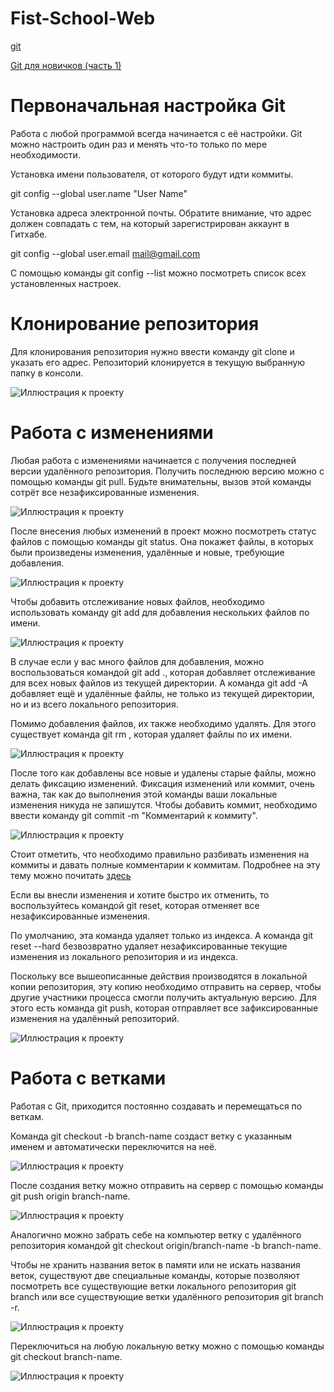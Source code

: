 # Fist-School-Web

[git](https://git-scm.com/)

[Git для новичков (часть 1)](https://habr.com/ru/post/541258/)

# Первоначальная настройка Git
Работа с любой программой всегда начинается с её настройки. Git можно настроить один раз и менять что-то только по мере необходимости.

Установка имени пользователя, от которого будут идти коммиты.

git config --global user.name "User Name"

Установка адреса электронной почты. Обратите внимание, что адрес должен совпадать с тем, на который зарегистрирован аккаунт в Гитхабе.

git config --global user.email mail@gmail.com

С помощью команды git config --list можно посмотреть список всех установленных настроек.

# Клонирование репозитория
Для клонирования репозитория нужно ввести команду git clone и указать его адрес. Репозиторий клонируется в текущую выбранную папку в консоли.

![Иллюстрация к проекту](https://assets.htmlacademy.ru/content/blog/86/repository_cloning@1x.png)

# Работа с изменениями
Любая работа с изменениями начинается с получения последней версии удалённого репозитория. Получить последнюю версию можно с помощью команды git pull.
Будьте внимательны, вызов этой команды сотрёт все незафиксированные изменения.

![Иллюстрация к проекту](https://assets.htmlacademy.ru/content/blog/86/pull@1x.png)

После внесения любых изменений в проект можно посмотреть статус файлов с помощью команды git status.
Она покажет файлы, в которых были произведены изменения, удалённые и новые, требующие добавления.

![Иллюстрация к проекту](https://assets.htmlacademy.ru/content/blog/86/status@1x.png)

Чтобы добавить отслеживание новых файлов, необходимо использовать команду git add <filename> <filename> для добавления нескольких файлов по имени.

![Иллюстрация к проекту](https://assets.htmlacademy.ru/content/blog/86/add@1x.png)

В случае если у вас много файлов для добавления, можно воспользоваться командой git add ., которая добавляет отслеживание для всех новых файлов из текущей директории. А команда git add -A добавляет ещё и удалённые файлы, не только из текущей директории, но и из всего локального репозитория.

Помимо добавления файлов, их также необходимо удалять. Для этого существует команда git rm <filename> <filename>, которая удаляет файлы по их имени.

![Иллюстрация к проекту](https://assets.htmlacademy.ru/content/blog/86/rm@1x.png)

После того как добавлены все новые и удалены старые файлы, можно делать фиксацию изменений. Фиксация изменений или коммит, очень важна, так как до выполнения этой команды ваши локальные изменения никуда не запишутся.
Чтобы добавить коммит, необходимо ввести команду git commit -m "Комментарий к коммиту".

![Иллюстрация к проекту](https://assets.htmlacademy.ru/content/blog/86/commit@1x.png)

Стоит отметить, что необходимо правильно разбивать изменения на коммиты и давать полные комментарии к коммитам. Подробнее на эту тему можно почитать [здесь](https://habr.com/ru/company/voximplant/blog/276695/)

Если вы внесли изменения и хотите быстро их отменить, то воспользуйтесь командой git reset, которая отменяет все незафиксированные изменения.

По умолчанию, эта команда удаляет только из индекса. А команда git reset --hard безвозвратно удаляет незафиксированные текущие изменения из локального репозитория и из индекса.

Поскольку все вышеописанные действия производятся в локальной копии репозитория, эту копию необходимо отправить на сервер, чтобы другие участники процесса смогли получить актуальную версию. Для этого есть команда git push, которая отправляет все зафиксированные изменения на удалённый репозиторий.

![Иллюстрация к проекту](https://assets.htmlacademy.ru/content/blog/86/reset@1x.png)

# Работа с ветками
Работая с Git, приходится постоянно создавать и перемещаться по веткам.

Команда git checkout -b branch-name создаст ветку с указанным именем и автоматически переключится на неё.

![Иллюстрация к проекту](https://assets.htmlacademy.ru/content/blog/86/branch_creation@1x.png)

После создания ветку можно отправить на сервер с помощью команды git push origin branch-name.

![Иллюстрация к проекту](https://assets.htmlacademy.ru/content/blog/86/push@1x.png)

Аналогично можно забрать себе на компьютер ветку с удалённого репозитория командой git checkout origin/branch-name -b branch-name.

Чтобы не хранить названия веток в памяти или не искать названия веток, существуют две специальные команды, которые позволяют посмотреть все существующие ветки локального репозитория git branch или все существующие ветки удалённого репозитория git branch -r.

![Иллюстрация к проекту](https://assets.htmlacademy.ru/content/blog/86/branch@1x.png)

Переключиться на любую локальную ветку можно с помощью команды git checkout branch-name.

![Иллюстрация к проекту](https://assets.htmlacademy.ru/content/blog/86/branch_checkout@1x.png)

